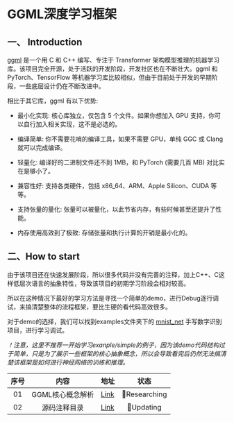 # GGML深度学习框架



## 一、 Introduction

[ggml](https://github.com/ggerganov/ggml) 是一个用 C 和 C++ 编写、专注于 Transformer 架构模型推理的机器学习库。该项目完全开源，处于活跃的开发阶段，开发社区也在不断壮大。ggml 和 PyTorch、TensorFlow 等机器学习库比较相似，但由于目前处于开发的早期阶段，一些底层设计仍在不断改进中。

相比于其它库，ggml 有以下优势:

- 最小化实现: 核心库独立，仅包含 5 个文件。如果你想加入 GPU 支持，你可以自行加入相关实现，这不是必选的。

- 编译简单: 你不需要花哨的编译工具，如果不需要 GPU，单纯 GGC 或 Clang 就可以完成编译。

- 轻量化: 编译好的二进制文件还不到 1MB，和 PyTorch (需要几百 MB) 对比实在是够小了。

- 兼容性好: 支持各类硬件，包括 x86_64、ARM、Apple Silicon、CUDA 等等。

- 支持张量的量化: 张量可以被量化，以此节省内存，有些时候甚至还提升了性能。
- 内存使用高效到了极致: 存储张量和执行计算的开销是最小化的。



## 二、How to start

由于该项目还在快速发展阶段，所以很多代码并没有完善的注释，加上C++、C这样低层次语言的抽象特性，导致该项目的初期学习阶段会相对较高。

所以在这种情况下最好的学习方法是寻找一个简单的demo，进行Debug逐行调试，来搞清楚整体的流程框架，要比生硬的看代码高效很多。

对于demo的选择，我们可以找到examples文件夹下的 [mnist_net](https://github.com/ggerganov/ggml/tree/master/examples/mnist) 手写数字识别项目，进行学习调试。

*！注意，这里不推荐一开始学习exanple/simple的例子，因为该demo代码结构过于简单，只是为了展示一些框架的核心抽象概念，所以会导致看完后仍然无法搞清楚该框架是如何进行神经网络的训练和推理。*

| 序号 | 内容    | 地址    |状态|
|:---:|:----: |:--- |:---:|
| 01 | GGML核心概念解析|[Link](./GGML_Guide.md)|🔬Researching|
| 02 | 源码注释目录  |[Link](./GGML_man/README.md)|🔬Updating|





